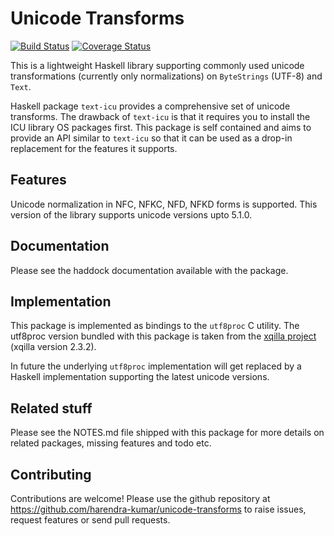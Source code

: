 # Unicode Transforms

[![Build Status](https://travis-ci.org/harendra-kumar/unicode-transforms.svg?branch=master)](https://travis-ci.org/harendra-kumar/unicode-transforms)
[![Coverage Status](https://coveralls.io/repos/harendra-kumar/unicode-transforms/badge.svg?branch=master&service=github)](https://coveralls.io/github/harendra-kumar/unicode-transforms?branch=master)

This is a lightweight Haskell library supporting commonly used unicode
transformations (currently only normalizations) on `ByteStrings` (UTF-8) and
`Text`.

Haskell package `text-icu` provides a comprehensive set of unicode transforms.
The drawback of `text-icu` is that it requires you to install the ICU library
OS packages first. This package is self contained and aims to provide an API
similar to `text-icu` so that it can be used as a drop-in replacement for the
features it supports.

## Features
Unicode normalization in NFC, NFKC, NFD, NFKD forms is supported. This version
of the library supports unicode versions upto 5.1.0.

## Documentation
Please see the haddock documentation available with the package.

## Implementation

This package is implemented as bindings to the `utf8proc` C utility. The
utf8proc version bundled with this package is taken from the [xqilla
project](http://xqilla.sourceforge.net/HomePage) (xqilla version 2.3.2).

In future the underlying `utf8proc` implementation will get replaced by a
Haskell implementation supporting the latest unicode versions.

## Related stuff
Please see the NOTES.md file shipped with this package for more details on
related packages, missing features and todo etc.

## Contributing
Contributions are welcome! Please use the github repository at
https://github.com/harendra-kumar/unicode-transforms to raise issues, request
features or send pull requests.
